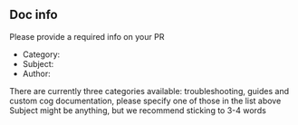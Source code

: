 ## Doc info
Please provide a required info on your PR

 * Category: 
 * Subject:
 * Author:
 
There are currently three categories available: troubleshooting, guides and custom cog documentation, please specify one of those in the list above
Subject might be anything, but we recommend sticking to 3-4 words
